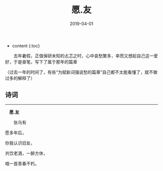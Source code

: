 ﻿---
layout: post
title:  "愿.友"
date:   2019-04-01
categories: 其他
tag: 诗词画意
---

* content
{:toc}

&emsp;&emsp;去年暑假，正值保研未知的忐忑之时，心中哀愁繁多，幸而又想起自己这一爱好，于是奋笔，写下了属于那年的篇章

（过去一年的时间了，有些“为赋新词强说愁的篇章”自己都不太能看懂了，就不做过多的解释了）
## 诗词

----

&emsp;**愿.友**

&emsp;&emsp;张乌有

愿多年后，

你我认识旧友，

共饮老酒，一醉方休，

唱一首青春不朽。

